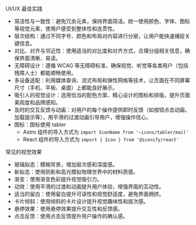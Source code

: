 UI/UX 最佳实践

- 简洁性与一致性：避免冗余元素，保持界面简洁。统一使用颜色、字体、图标等视觉元素，使用户感受到整体性和连贯性。
- 层次结构：通过不同字号、颜色和布局对内容进行分层，让用户能快速捕捉关键信息。
- 对比、对齐与邻近性：使用适当的对比度和对齐方式，合理分组相关信息，确保界面清晰、易读。
- 无障碍设计：遵循 WCAG 等无障碍标准，确保视觉、听觉等各类用户（包括残障人士）都能顺畅使用。
- 多设备适配：利用媒体查询、流式布局和弹性网格等技术，让页面在不同屏幕尺寸（手机、平板、桌面）上都能良好展示。
- 吸引人的视觉设计：选用恰当的配色方案、精心设计的图标和排版，提升页面美观度和品牌感知。
- 及时的交互反馈与动画：对用户的每个操作提供即时反馈（如按钮点击动画、加载提示等），用平滑的过渡动画引导用户，增强操作信心。
- 图标：图标使用 tabler
  - Astro 组件的导入方式为 `import IconName from '~icons/tabler/mail'`
  - React 组件的导入方式为 `import { Icon } from '@iconify/react'`

常见的视觉效果

- 玻璃拟态：模糊背景，增加层次感和深度感。
- 新拟态：使用阴影和高光模拟物理世界中的材料质感。
- 渐变：使用渐变色彩提升视觉吸引力。
- 动效：使用平滑的过渡和动画提升用户体验，增强界面的互动性。
- 适当的留白：使用留白提升可读性和视觉舒适度，避免界面拥挤。
- 卡片倾斜：使用倾斜的卡片设计提升视觉趣味性和层次感。
- 悬停效果：使用悬停效果提升交互性和反馈感。
- 点击反馈：使用点击反馈提升用户操作的确认感。
